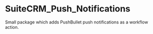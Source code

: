 # SuiteCRM_Push_Notifications
Small package which adds PushBullet push notifications as a workflow action.
